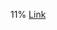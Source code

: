 11%
[Link]([http://a.com](https://justaliceli.github.io/cse15l-lab-reports/)https://justaliceli.github.io/cse15l-lab-reports/)
